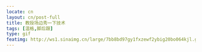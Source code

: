 ```yaml
---
locate: cn
layout: cn/post-full
title: 教授场边秀一下技术
tags: [温格,脚后跟]
type: gif
featimg: http://ws1.sinaimg.cn/large/7bb8bd97gy1fxzewf2ybig20bo064kjl.gif
---
```


